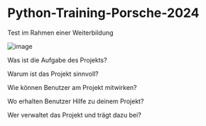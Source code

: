# Python-Training-Porsche-2024
Test im Rahmen einer Weiterbildung 


![image](https://github.com/user-attachments/assets/4a1e4c09-da4a-4bd5-930d-32aa8a6d4529)

Was ist die Aufgabe des Projekts?

Warum ist das Projekt sinnvoll?

Wie können Benutzer am Projekt mitwirken?

Wo erhalten Benutzer Hilfe zu deinem Projekt?

Wer verwaltet das Projekt und trägt dazu bei?

